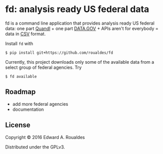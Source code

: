 # fd: analysis ready US federal data

fd is a command line application that provides analysis ready US federal data: one part [Quandl](http://www.quandl.com/) + one part [DATA.GOV](http://www.data.gov/) + APIs aren't for everybody = data in [CSV](http://en.wikipedia.org/wiki/Comma-separated_values) format.

Install `fd` with

```
$ pip install git+https://github.com/roualdes/fd
```

Currently, this project downloads only some of the available data from a select group of federal agencies.  Try

```
$ fd available
```

## Roadmap
* add more federal agencies
* documentation

## License
Copyright © 2016 Edward A. Roualdes

Distributed under the GPLv3.
